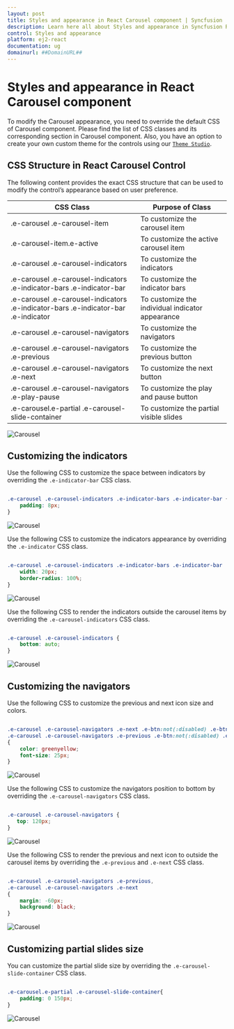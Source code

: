 ```yaml
---
layout: post
title: Styles and appearance in React Carousel component | Syncfusion
description: Learn here all about Styles and appearance in Syncfusion React Carousel component of Syncfusion Essential JS 2 and more.
control: Styles and appearance 
platform: ej2-react
documentation: ug
domainurl: ##DomainURL##
---
```


# Styles and appearance in React Carousel component

To modify the Carousel appearance, you need to override the default CSS of Carousel component. Please find the list of CSS classes and its corresponding section in Carousel component. Also, you have an option to create your own custom theme for the controls using our [`Theme Studio`](https://ej2.syncfusion.com/themestudio/?theme=material).

## CSS Structure in React Carousel Control

The following content provides the exact CSS structure that can be used to modify the control’s appearance based on user preference.

CSS Class | Purpose of Class
-----|-----
|.e-carousel .e-carousel-item|To customize the carousel item
|.e-carousel-item.e-active| To customize the active carousel item
|.e-carousel .e-carousel-indicators|To customize the indicators
|.e-carousel .e-carousel-indicators .e-indicator-bars .e-indicator-bar|To customize the indicator bars
|.e-carousel .e-carousel-indicators .e-indicator-bars .e-indicator-bar .e-indicator|To customize the individual indicator appearance
|.e-carousel .e-carousel-navigators|To customize the navigators
|.e-carousel .e-carousel-navigators .e-previous|To customize the previous button
|.e-carousel .e-carousel-navigators .e-next|To customize the next button
|.e-carousel .e-carousel-navigators .e-play-pause|To customize the play and pause button
|.e-carousel.e-partial .e-carousel-slide-container|To customize the partial visible slides

![Carousel](./images/carousel.jpg)

## Customizing the indicators

Use the following CSS to customize the space between indicators by overriding the `.e-indicator-bar` CSS class.

```css

.e-carousel .e-carousel-indicators .e-indicator-bars .e-indicator-bar {
    padding: 8px;
}

```

![Carousel](./images/indicators.jpg)

Use the following CSS to customize the indicators appearance by overriding the `.e-indicator` CSS class.

```css

.e-carousel .e-carousel-indicators .e-indicator-bars .e-indicator-bar .e-indicator {
    width: 20px;
    border-radius: 100%;
}

```

![Carousel](./images/indicator-size.jpg)

Use the following CSS to render the indicators outside the carousel items by overriding the `.e-carousel-indicators` CSS class.

```css

.e-carousel .e-carousel-indicators {
    bottom: auto;
}

```

![Carousel](./images/indicators-outside.jpg)

## Customizing the navigators

Use the following CSS to customize the previous and next icon size and colors.

```css

.e-carousel .e-carousel-navigators .e-next .e-btn:not(:disabled) .e-btn-icon,
.e-carousel .e-carousel-navigators .e-previous .e-btn:not(:disabled) .e-btn-icon
{
    color: greenyellow;
    font-size: 25px;
}

```

![Carousel](./images/navigators-size-color.jpg)

Use the following CSS to customize the navigators position to bottom by overriding the `.e-carousel-navigators` CSS class.

```css

.e-carousel .e-carousel-navigators {
   top: 120px;
}

```

![Carousel](./images/navigators-position.jpg)

Use the following CSS to render the previous and next icon to outside the carousel items by overriding the `.e-previous` and `.e-next` CSS class.

```css

.e-carousel .e-carousel-navigators .e-previous,
.e-carousel .e-carousel-navigators .e-next
{
    margin: -60px;
    background: black;
}

```

![Carousel](./images/previous-next.jpg)

## Customizing partial slides size

You can customize the partial slide size by overriding the `.e-carousel-slide-container` CSS class.

```css

.e-carousel.e-partial .e-carousel-slide-container{
    padding: 0 150px;
}

```

![Carousel](./images/partial-slide-size.jpg)
